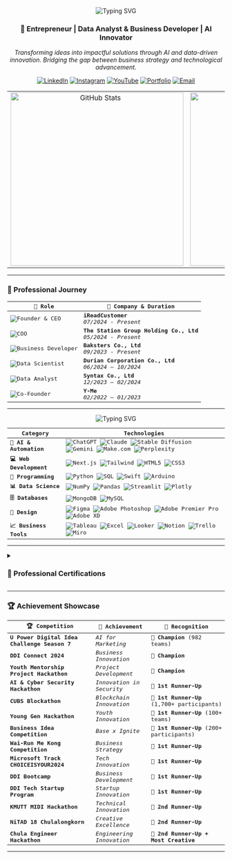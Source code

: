<div align="center">
  <img src="https://readme-typing-svg.demolab.com?font=Fira+Code&size=32&duration=2800&pause=2000&color=FF9E0F&center=true&vCenter=true&width=940&lines=Hi+👋+I'm+Naruebet+Aungsirikulthumrong;Welcome+to+my+Digital+Innovation+Space!" alt="Typing SVG" />
</div>

<h3 align="center">🚀 Entrepreneur | Data Analyst & Business Developer | AI Innovator</h3>

<div align="center">
  <p><i>Transforming ideas into impactful solutions through AI and data-driven innovation. Bridging the gap between business strategy and technological advancement.</i></p>
</div>

<div align="center">
  
[![LinkedIn](https://img.shields.io/badge/LinkedIn-0077B5?style=for-the-badge&logo=linkedin&logoColor=white)](https://www.linkedin.com/in/leonaruebet/)
[![Instagram](https://img.shields.io/badge/Instagram-E4405F?style=for-the-badge&logo=instagram&logoColor=white)](https://www.instagram.com/leonaruebet/)
[![YouTube](https://img.shields.io/badge/YouTube-FF0000?style=for-the-badge&logo=youtube&logoColor=white)](https://www.youtube.com/@leonaruebet)
[![Portfolio](https://img.shields.io/badge/Portfolio-FF7139?style=for-the-badge&logo=Firefox-Browser&logoColor=white)](https://naruebet.ireadcustomer.com)
[![Email](https://img.shields.io/badge/Email-D14836?style=for-the-badge&logo=gmail&logoColor=white)](mailto:leonaruebet@gmail.com)

</div>

<div align="center">
  <table>
    <tr>
      <td align="center">
        <img width="400" src="https://github-readme-stats.vercel.app/api?username=leonaruebet&show_icons=true&theme=radical&count_private=true&hide_border=true&title_color=FF9E0F&icon_color=FF9E0F&bg_color=0D1117" alt="GitHub Stats" />
      </td>
      <td align="center">
        <img width="400" src="https://github-readme-streak-stats.herokuapp.com/?user=leonaruebet&theme=dark&hide_border=true&background=0D1117&stroke=FF9E0F&ring=FF9E0F&fire=FF9E0F&currStreakNum=FFFFFF&sideNums=FFFFFF&currStreakLabel=FF9E0F&sideLabels=FF9E0F&dates=FFFFFF" alt="GitHub Streak Stats"/>
      </td>
    </tr>
  </table>
</div>

---

### 💼 Professional Journey

<div align="center">
<kbd>
<div align="center">

| 🎯 Role | 🏢 Company & Duration |
|---------|---------------------|
| ![Founder & CEO](https://img.shields.io/badge/Role-Founder_&_CEO-FF0000?style=for-the-badge) | **iReadCustomer** <br> *07/2024 - Present* |
| ![COO](https://img.shields.io/badge/Role-COO-FF9E0F?style=for-the-badge) | **The Station Group Holding Co., Ltd** <br> *05/2024 - Present* |
| ![Business Developer](https://img.shields.io/badge/Role-Business_Developer-4285F4?style=for-the-badge) | **Baksters Co., Ltd** <br> *09/2023 - Present* |
| ![Data Scientist](https://img.shields.io/badge/Role-Data_Scientist-00C853?style=for-the-badge) | **Durian Corporation Co., Ltd** <br> *06/2024 – 10/2024* |
| ![Data Analyst](https://img.shields.io/badge/Role-Data_Analyst-7B1FA2?style=for-the-badge) | **Syntax Co., Ltd** <br> *12/2023 – 02/2024* |
| ![Co-Founder](https://img.shields.io/badge/Role-Co_Founder-FF5722?style=for-the-badge) | **Y-Me** <br> *02/2022 – 01/2023* |

</div>
</kbd>
</div>

---

<div align="center">
  <img src="https://readme-typing-svg.demolab.com?font=Fira+Code&size=24&duration=2800&pause=2000&color=FF9E0F&center=true&vCenter=true&width=940&lines=Building+the+Future+with+Data,+AI,+and+Innovation!" alt="Typing SVG" />
</div>

<div align="center">
<kbd>
<div align="center">

| Category | Technologies |
|----------|-------------|
| **🤖 AI & Automation** | ![ChatGPT](https://img.shields.io/badge/ChatGPT-74aa9c?style=for-the-badge&logo=openai&logoColor=white) ![Claude](https://img.shields.io/badge/Claude-000000?style=for-the-badge) ![Stable Diffusion](https://img.shields.io/badge/Stable_Diffusion-FF9E0F?style=for-the-badge) ![Gemini](https://img.shields.io/badge/Gemini-4285F4?style=for-the-badge&logo=google&logoColor=white) ![Make.com](https://img.shields.io/badge/Make.com-2E77BC?style=for-the-badge) ![Perplexity](https://img.shields.io/badge/Perplexity-purple?style=for-the-badge) |
| **💻 Web Development** | ![Next.js](https://img.shields.io/badge/Next.js-000000?style=for-the-badge&logo=next.js&logoColor=white) ![Tailwind](https://img.shields.io/badge/Tailwind-06B6D4?style=for-the-badge&logo=tailwind-css&logoColor=white) ![HTML5](https://img.shields.io/badge/HTML5-E34F26?style=for-the-badge&logo=html5&logoColor=white) ![CSS3](https://img.shields.io/badge/CSS3-1572B6?style=for-the-badge&logo=css3&logoColor=white) |
| **🔧 Programming** | ![Python](https://img.shields.io/badge/Python-3776AB?style=for-the-badge&logo=python&logoColor=white) ![SQL](https://img.shields.io/badge/SQL-4479A1?style=for-the-badge&logo=mysql&logoColor=white) ![Swift](https://img.shields.io/badge/Swift-FA7343?style=for-the-badge&logo=swift&logoColor=white) ![Arduino](https://img.shields.io/badge/Arduino-00979D?style=for-the-badge&logo=Arduino&logoColor=white) |
| **📊 Data Science** | ![NumPy](https://img.shields.io/badge/NumPy-013243?style=for-the-badge&logo=numpy&logoColor=white) ![Pandas](https://img.shields.io/badge/Pandas-150458?style=for-the-badge&logo=pandas&logoColor=white) ![Streamlit](https://img.shields.io/badge/Streamlit-FF4B4B?style=for-the-badge&logo=Streamlit&logoColor=white) ![Plotly](https://img.shields.io/badge/Plotly-3F4F75?style=for-the-badge&logo=plotly&logoColor=white) |
| **🗄️ Databases** | ![MongoDB](https://img.shields.io/badge/MongoDB-47A248?style=for-the-badge&logo=mongodb&logoColor=white) ![MySQL](https://img.shields.io/badge/MySQL-4479A1?style=for-the-badge&logo=mysql&logoColor=white) |
| **🎨 Design** | ![Figma](https://img.shields.io/badge/Figma-F24E1E?style=for-the-badge&logo=figma&logoColor=white) ![Adobe Photoshop](https://img.shields.io/badge/Photoshop-31A8FF?style=for-the-badge&logo=adobe%20photoshop&logoColor=white) ![Adobe Premier Pro](https://img.shields.io/badge/Premier_Pro-9999FF?style=for-the-badge&logo=adobe%20premiere%20pro&logoColor=white) ![Adobe XD](https://img.shields.io/badge/Adobe_XD-FF61F6?style=for-the-badge&logo=adobe%20xd&logoColor=white) |
| **📈 Business Tools** | ![Tableau](https://img.shields.io/badge/Tableau-E97627?style=for-the-badge&logo=Tableau&logoColor=white) ![Excel](https://img.shields.io/badge/Excel-217346?style=for-the-badge&logo=microsoft-excel&logoColor=white) ![Looker](https://img.shields.io/badge/Looker-4285F4?style=for-the-badge&logo=looker&logoColor=white) ![Notion](https://img.shields.io/badge/Notion-000000?style=for-the-badge&logo=notion&logoColor=white) ![Trello](https://img.shields.io/badge/Trello-0052CC?style=for-the-badge&logo=trello&logoColor=white) ![Miro](https://img.shields.io/badge/Miro-050038?style=for-the-badge&logo=Miro&logoColor=white) |

</div>
</kbd>
</div>

---

<details>
<summary><h3>📜 Professional Certifications</h3></summary>

<div align="center">
  <table>
    <tr>
      <td align="center">
        <a href="https://www.coursera.org/account/accomplishments/specialization/IKDNMNJXDY3O">
          <img src="https://img.shields.io/badge/Google-Advanced_Data_Analytics-4285F4?style=for-the-badge&logo=google&logoColor=white" alt="Google Certificate"/>
        </a>
      </td>
      <td align="center">
        <a href="https://www.coursera.org/account/accomplishments/verify/CMO5SPVPSOEQ">
          <img src="https://img.shields.io/badge/IBM-Project_Management-052FAD?style=for-the-badge&logo=ibm&logoColor=white" alt="IBM Certificate"/>
        </a>
      </td>
    </tr>
    <tr>
      <td align="center">
        <a href="https://drive.google.com/file/d/15_YL4KK0PONhFB-RigEohPhx2FrxwM7U/view">
          <img src="https://img.shields.io/badge/Chulalongkorn-Blockchain_Technology-FF1493?style=for-the-badge" alt="Blockchain Certificate"/>
        </a>
      </td>
      <td align="center">
        <a href="https://drive.google.com/file/d/10-gJgWm93dEdbrj9yn72Ulvo2MWlxT92/view">
          <img src="https://img.shields.io/badge/DUGA-AI_Marketing-4B0082?style=for-the-badge" alt="AI Marketing Certificate"/>
        </a>
      </td>
    </tr>
    <tr>
      <td align="center" colspan="2">
        <a href="https://drive.google.com/file/d/1PvcNJIBLIhdRfiuh81FTTAJRtf7LEu8s/view">
          <img src="https://img.shields.io/badge/CMDF-Finance-008000?style=for-the-badge" alt="Finance Certificate"/>
        </a>
      </td>
    </tr>
  </table>
</div>
</details>

---

### 🏆 Achievement Showcase

<div align="center">
<kbd>
<div align="center">

| 🏆 Competition | 🎯 Achievement | 🌟 Recognition |
|---------------|----------------|----------------|
| **U Power Digital Idea Challenge Season 7** | *AI for Marketing* | 🥇 **Champion** (982 teams) |
| **DDI Connect 2024** | *Business Innovation* | 🥇 **Champion** |
| **Youth Mentorship Project Hackathon** | *Project Development* | 🥇 **Champion** |
| **AI & Cyber Security Hackathon** | *Innovation in Security* | 🥈 **1st Runner-Up** |
| **CUBS Blockathon** | *Blockchain Innovation* | 🥈 **1st Runner-Up** (1,700+ participants) |
| **Young Gen Hackathon** | *Youth Innovation* | 🥈 **1st Runner-Up** (100+ teams) |
| **Business Idea Competition** | *Base x Ignite* | 🥈 **1st Runner-Up** (200+ participants) |
| **Wai-Run Me Kong Competition** | *Business Strategy* | 🥈 **1st Runner-Up** |
| **Microsoft Track CHOICEISYOUR2024** | *Tech Innovation* | 🥈 **1st Runner-Up** |
| **DDI Bootcamp** | *Business Development* | 🥈 **1st Runner-Up** |
| **DDI Tech Startup Program** | *Startup Innovation* | 🥈 **1st Runner-Up** |
| **KMUTT MIDI Hackathon** | *Technical Innovation* | 🥉 **2nd Runner-Up** |
| **NiTAD 18 Chulalongkorn** | *Creative Excellence* | 🥉 **2nd Runner-Up** |
| **Chula Engineer Hackathon** | *Engineering Innovation* | 🥉 **2nd Runner-Up + Most Creative** |

</div>
</kbd>
</div>

---